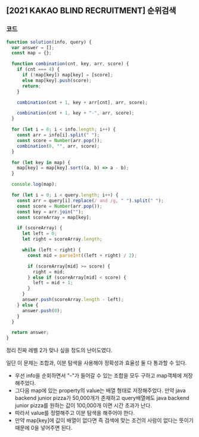 

##  [2021 KAKAO BLIND RECRUITMENT]  순위검색

 

### 코드

```javascript
function solution(info, query) {
  var answer = [];
  const map = {};

  function combination(cnt, key, arr, score) {
    if (cnt === 4) {
      if (!map[key]) map[key] = [score];
      else map[key].push(score);
      return;
    }

    combination(cnt + 1, key + arr[cnt], arr, score);

    combination(cnt + 1, key + "-", arr, score);
  }

  for (let i = 0; i < info.length; i++) {
    const arr = info[i].split(" ");
    const score = Number(arr.pop());
    combination(0, "", arr, score);
  }

  for (let key in map) {
    map[key] = map[key].sort((a, b) => a - b);
  }

  console.log(map);

  for (let i = 0; i < query.length; i++) {
    const arr = query[i].replace(/ and /g, " ").split(" ");
    const score = Number(arr.pop());
    const key = arr.join("");
    const scoreArray = map[key];

    if (scoreArray) {
      let left = 0;
      let right = scoreArray.length;

      while (left < right) {
        const mid = parseInt((left + right) / 2);

        if (scoreArray[mid] >= score) {
          right = mid;
        } else if (scoreArray[mid] < score) {
          left = mid + 1;
        }
      }
      answer.push(scoreArray.length - left);
    } else {
      answer.push(0);
    }
  }

  return answer;
}
```

정리
진짜 레벨 2가 맞나 싶을 정도의 난이도였다.

일단 이 문제는 조합과, 이분 탐색을 사용해야 정확성과 효율성 둘 다 통과할 수 있다.

- 우선 info을 순회하면서 "-"가 들어갈 수 있는 조합을 모두 구하고 map객체에 저장해주었다.
- 그다음 map에 있는 property의 value는 배열 형태로 저장해주었다. 만약 java backend junior pizza가 50,000개가 존재하고 query배열에도 java backend junior pizza를 원하는 값이 100,000개 이면 시간 초과가 난다.
- 따라서 value를 정렬해주고 이분 탐색을 해주어야 한다.
- 만약 map[key]에 값이 배열이 없다면 즉 검색에 맞는 조건의 사람이 없다는 뜻이기 때문에 0을 넣어주면 된다.
